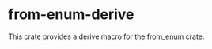 # from-enum-derive

This crate provides a derive macro for the [from_enum] crate.

[from_enum]: https://crates.io/crates/from_enum
